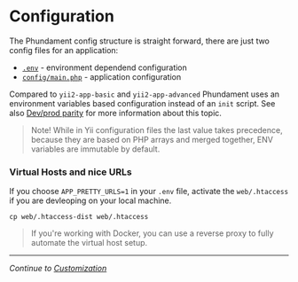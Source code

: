 Configuration
=============

The Phundament config structure is straight forward, there are just two config files for an application:

 - [`.env`](https://github.com/phundament/app/blob/master/.env-dist) - environment dependend configuration
 - [`config/main.php`](https://github.com/phundament/app/blob/master/config/main.php) - application configuration

Compared to `yii2-app-basic` and `yii2-app-advanced` Phundament uses an environment variables based configuration instead
of an `init` script. See also [Dev/prod parity](http://12factor.net/dev-prod-parity) for more information about this topic.

> Note! While in Yii configuration files the last value takes precedence, because they are based on PHP arrays and merged 
> together, ENV variables are immutable by default.

### Virtual Hosts and nice URLs
 
If you choose `APP_PRETTY_URLS=1` in your `.env` file, activate the `web/.htaccess` if you are devleoping on your local machine.

```
cp web/.htaccess-dist web/.htaccess
```

> If you're working with Docker, you can use a reverse proxy to fully automate the virtual host setup.
 
---

*Continue to [Customization](30-customize.md)*